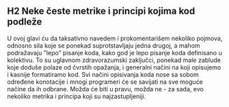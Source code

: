 ## H2 Neke česte metrike i principi kojima kod podleže

U ovoj glavi ću da taksativno navedem i prokomentarišem nekoliko pojmova, odnosno sila koje se ponekad suprotstavljaju jedna drugoj, a mahom podražavaju "lepo" pisanje koda, kako god je lepo pisanje koda definisano u kolektivu. To su uglavnom zdravorazumski zaključci, ponekad male zablude koje doduše polaze od čvrstih opažanja, i generalni načini na koji opisujemo i kasnije formatiramo kod. Svi načini opisivanja koda nose sa sobom određene konotacije i mnogi programeri će se savijati na sve moguće načine da ih odbrane. Možda će biti u pravu, možda ne - za sada, evo nekoliko metrika i principa koji su najzastupljeniji.
